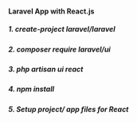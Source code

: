 #### Laravel App with React.js

##### 1. create-project laravel/laravel

##### 2. composer require laravel/ui

##### 3. php artisan ui react

##### 4. npm install

##### 5. Setup project/ app files for React
